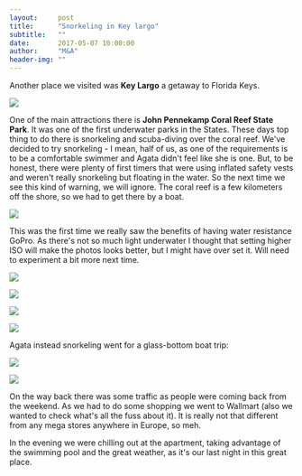 ```yaml
---
layout:     post
title:      "Snorkeling in Key largo"
subtitle:   ""
date:       2017-05-07 10:00:00
author:     "M&A"
header-img: ""
---
```

Another place we visited was **Key Largo** a getaway to Florida Keys.

![](https://lh3.googleusercontent.com/hDakZWKedhA2Zz-4f59YWeXYq5kLNYs13SpKcCGB2E71hzKy2mORG_D4CkKOAYE3_di7VTz2g1gZANY0OBKlbrY4m-0PSwPvMMBnO3xqRuY8Q-vbBaTXkYq0Hxvj3LJ-X0zdu_Qn-G3guY2-eoMy2T6CNL6pZAKXfHiTGnvv8DuyVnDBv5j-JLVltc-LuTYsVdYgdtKBc4i9A6DLD_tT5S3X78ffwe_euOzPp89PDe-xZcLyFHopveDiWqDwRlNWAyWTcxNj39xwaAfUTzcAmXTumFoRHnRcOIPjqbIL3pUTaLoGnpXiO95sAPl1fAQGOXjxQzbjrmKaYgjgh5RbmTjYBuFeYFGiXvWQUwrI26UbP1wsmjEsaFYn_ZpCZ3cgxZhuImimhJDFaqIivnIaUUeykxi-CpBTx9JR5bDpWIeYyWj6UCMQWzedJGLajOEHbLyqCZJB4XUSKnQaw-fe7Kvz88dWRSigtPKHy0SvQliDdxGrxfvr2hb-c82dCK-ykKPoHxmaFLvTdwl3L5ruESR7KqshoVpKD_gEPzpFpGhfLYQxGgPOIItnCLQrnZ96SRzLrvq8TQb24ZlMjMl1N4fAn3nEwaeEleJECdsS4NaZxfSo8zXgS2mXrx_La-WTfQn493j-UnLlYp53KeiSK19F4z-12lvRYaalO0s5bYQ=w429-h346-no)

One of the main attractions there is **John Pennekamp Coral Reef State Park**. It was one of the first underwater parks in the States. These days top thing to do there is snorkeling and scuba-diving over the coral reef. We've decided to try snorkeling - I mean, half of us, as one of the requirements is to be a comfortable swimmer and Agata didn't feel like she is one. But, to be honest, there were plenty of first timers that were using inflated safety vests and weren't really snorkeling but floating in the water. So the next time we see this kind of warning, we will ignore. The coral reef is a few kilometers off the shore, so we had to get there by a boat.

![](https://lh3.googleusercontent.com/0C0_DCRokI1OGkIdT1JoJPNkf5WoTVa2Z1YU9kC1O8n6ApFczHKD2YxSTxOutCOrneHyaDxDXCPsrINAnLHNJW19LS6JmuysFtDhkRmtfDQYt5Hof2p_3EcX_CCJ9U-guHCGYJPgcHHgVlDVxdekt36CuHlISp1b-pxuSCPJ16w046AiZ5bHL-RAhVuYXP_tg-74owS5-OttcFxemflZ1PyHcBgVf_SZGfwPXw9W5ZovvSClcZ-cJm30Kd7ZhyPRSdjDhI0n9DY_ReroyHO5ojBugRlN7X5-kZHsh_MB6kNvBwa_JLwJmqSGBRgrl_t4TGnb7ztU1PV7nK8za0xTnCqY8j7JNScsMNNboo43fokgu1idj2vJPCKR5CJP51Ksl1SOOZM6FVNJ6XVT8hARlVXBAn52y6swNmGVD0F1W7maZfSngTzOMBJfVkCfAH0dcnd5wQ_Py4fhoH8Rzt0C1GvTN6HvLJXYbvkELMvM38Ie_g2Qqd_c0nhDvncpZv6nF67FTGYW_qvMGCgoa1d_q_TbpZ1NVTAGhBx7i6Fm9QDls6CSHMlTKKUXiGw1dECK26uEtFyU-MQMq0zYI2NQV_2KXyZeekkeKcXCZFWMSzYwjho4nt_Vaz4S6TwecURFB6KhR6u8Il4OVulq9VTUEZmqODAT_aqzH7n0O-NoLEQ=w1040-h780-no)

This was the first time we really saw the benefits of having water resistance GoPro. As there's not so much light underwater I thought that setting higher ISO will make the photos looks better, but I might have over set it. Will need to experiment a bit more next time.

![](https://lh3.googleusercontent.com/EK7F6oiSje_WyvLv7w2Un7o5dZaUYv1W7o_dwv4UsBfuYI9wCJK2pyL7V96gMpicBSCyhkyGoaf-yQ_CYPgXx8L-Sw-aJ_p0op9kh0mPPbvh4JmflVCJh89jE0WWQELw6-tF9guGx7F9Acirgr_GHqO2mB_xPTJULzCURdSbgSg1rrz3eu9TZ8kw9xlXzJJ-uesLBqBcyJ0gs-OGhzo7VI0kbv7U76zvt7AZWxTnFiFWEMAxV4yB3QK8USXGTgJADbF4Zc1QY9UJ6pdqJ8LQ6Z7WyxPJL4VtbHHtIItObGbVWTWVm9KHtmdbYi_sQZbb2JxxOgl75bAoIBGZxhkxXqPqaKML-P-wIby6qp980zzrQXLJneQdm9Il2_aawgSjPOFhPuNA9eVd7xUHWZL_C5xpfPF_gK5JVHieB2crqetWIxDSfkMKlfMNZpuVMEZBsqnK8HXcewmaLUo3HIcCl2wGdUgOzOdxmFBKJcpbbS8NYFtfpvGtHFOfH8C3B6X6jYDHdiB67_cyXH_XyHaNVUwvZeZ2-qZSHZc-BWk9--hIOgqBJrI5Pu-hqZ9hLXQfBd4hY4V-jKxSLkVYP0a0Lur0LKD5rglTFeX2_c4RdJ74Aubejz8jEeJmnoEVoca8tsFuYujspDV203kGo9LKjRJR0DGDixI_rDj7N1TpBPU=w949-h780-no)

![](https://lh3.googleusercontent.com/Xt2Nw2PNRy7U0uzMQDIZp3Zulr8R3QsIH_d0JVpapLJRaG_Cxkr9Vg3_40wijCnNKZZPx3iF_zL9yTd-fPHevt1JDjimUFL1Mz9HVmP5uSqpAiDoU1whok-_oyIrfmp_faiz2bVGfUYY8wZpVOt0NOplcCqrAxkjkbBUyYbnZA3NvFxEcpeSGiGRHDPM6i-bK3IusQYAHnYq-nHEGdMUGGUGqtKHDpl1BFvMkw6L71Ht4TTi-HLENvRCn54tuoLRZjFsCgzsV8IJ-_51dkh4gTrLRZ2AdhV4RyvEYEYg3eIRIfncEeIa-QnWZgXyB9LbYpN3u8nU2dxiorWiQqrxi-i7irARGMk5pCPTKypLaik8w3TNd6GDuJ9ww_YiSQZLJR2yP7QrvZ3BX4Mzn7a6sP2xDpcDvOL5BcdpBueqTQszVvHAM_ZKNGSl2EvCleeHZ5LVjcgRo8oewY5NrHUMdzXuTKQrp1K2efOJaVPJUcO0ONMrI8BcMznAs5EXoB48cHN7T85An8QIGk8-z4F0yFKDd-eE6UhiIFi_YSEODxoOMJtKyLP2H_bZO-7_Q8HXJg9xg3IbsiQaXYUqXr7QLaHyLBUIc7b9fTK4zKoApFtuRdcROXgfeBtz7xoTGToApHB_jusirCVVaQrVn7Cf81L7ikbEiI6Sk3snEPN_y9g=w1040-h780-no)

![](https://lh3.googleusercontent.com/KmdhOpY7iVjTh5wxHOdgSwaFZUuR0CiUTouLl2v5ijvFZ0IoAFS8GuuV20wLslzwOB4OVnKV0CdB4DtNSiC6dm7yr13mXTrs_EZiG_Zz5IdVfdIA6wj5dCEl5Ml1Hf4A8k78hZDIqJiMJeOZ0rqUWEhqtwr82FONdeHs86qeVsfLNV9Jy1Inp5XTSgrk3dqrvh-X_EpP_h18ldkPrH7X6zZWYPv59mjBXkct0FOS-mW3ylX2Fa8OL1_waW8LooVHWec76EaX0DkqkUEzs9_P895ACycHgJbA7ckZDIDPDGerv5ID0Os01nmbRivj1Xz2hHYe-YGqrhZu2vOYIkXP3yfll6059pdjFElPpC03ZqDqL0Cf4HKWJeFcQAbSWowB-Z1s6RYXmoRk4rviLOC95k3T8QYwDAuOHz54bLajmn6DJEAK3Ssdlt43eiWSKcPlkYkM4l1aha9Gl1bkYPpkSMpQKIXUAhPU_f3F1WfCnLXYXy1vI1bE_af8BjrSaDHis7B7EEoGkkNxOoAugKzLFTbvMOW8vLkf1Do_mjrADZM3unc3HP8qXOp_0CrhsTb9aCKERrXETpklF7wDiyA0PxjRXT9y-7T_NAdXPLv4wn-lOju_PE_zRtHwQmD5P62VShpvoyI_1w3wSkSxrD7zo1lC7fscJ7Pud2RNijZ74aQ=w1040-h780-no)

![](https://lh3.googleusercontent.com/Y-B28lJr-NBS_C2V1LSbBr9UivLTvHMm2vnXLBr_R6ZBKAzmwMG1kP1cOpc4gzKe9iRp7s9Okky-2Ocw0-_OCKwnl-S4E8dCn9SVP_eGZ15PP_56lubYyXZKj6QTOnnXOrcFNmcULbc5KRLOe3r19e91oV2C6G9gzduBTv7vunU0yMgoVSU5FpkWmlSt7VD--plwy_s5Aei1zptFQNztciYZTZp7viht0vU8TDol2GtotUxmWvuPqy7w6bZs4FJ81kEX9peW3rufeFLgHCcqqiXlQIe3CdSTH9l_N-dDoPJNuztkhpW5nDA5fvoMcvAWIbzXqCkwOIjHNJM6ttiQLaD1PIcJYrLqLsrZM40qB2SCkbTManpihEz8T8LzVlg1gvcPC7P2qCj0a1Vv-ecuGVFZCDX-uwQ_vgYoZQBIjcCDY5f5ZnLPxfkG8zDEHdh4YYkDCcTW96q8ScycBKRXPazWSWXuzHpAhj_9ZyUFmF4W27gCoQbU4VafGj7RbvK9zWW2_jp6iK2wfMe6GOHv-qvFdntNoCUKP0hWvMJ8YIQTGXOS46w7mEUDHDhj1_-0znBMrAwGh7HTkDvhNTIL6urvyK1W6n0gZyrgdgDCSPHJVnBaN4Jxge0gl8prlKQiOcAUSz1ujvpm_CSrT4yw8E5Toa4G17NLVPBfwMopAxc=w1040-h780-no)


Agata instead snorkeling went for a glass-bottom boat trip:

![](https://lh3.googleusercontent.com/mvzRn5e3NYDVMAdf8ple7EDNaq2KTImlFw1ZFfBjj50kpQ1xTna9GofMa5w62-pA9N4VklESbANyP0PhBjHzR0GlVXM3uHeOq3PBeKlkUmxM75ZrzAw3I6R022XI255WUIFvGNcz61kykTGoDI6b9IjulpJtZeDhtRbodB6qg5aEytGrrwsSDiUtwEiY3EUjhNQzOIISEnm7Kv0VfHqT3ZL35q4DBI1WGFvDbSNpsNZ2OtIIryLw9S-L1IWOfUaj3nrTxHKbGoT06ziXsE9V0LPR7jv9DsaSJhIievNIlTIvTS8DGMMTZoizH8j26Mn0dhsCVcxhKUw8SaoMivowarLj3Ck3OusHTDlHfXKnmPsN3uvLt-06y8OX_LQPwbXWPwhSL350XofBj84wW3a8XKcAa5mD5zlpQ3ByQQDQGaZi0LnaTvQRem5VDBU7AXeDYFIDoDDeWhyQRP9tkaQcb_EtvOQb9-11p6AmLk4OFaBvaPmTnqcRx2u8M82zldTr5kGSVCl3GG3QWsLc_jnWDpTty8mnn7tgVKKaK5AQF6CeujYgXeZFtEXutM7VEDSh8jHdNJIyEEFybi2ACf3bC4yT6qLGs-lkihiSidgRpSbsB7XLHDK1=w1387-h781-no)

![](https://lh3.googleusercontent.com/fckUU9F6qJZAmBA6bBFJgaibYwn44olJ8QEzMtQRG_E5Oo08E2sr7PZGuAvMt-ciDy0mb4zU4QM1pORM-bLAtBn-6A17lbUynNBnEZJVemBP6BbaCUnWqAn0AzRrejwrDyCXtohk1PA6oifdaS50Vn73z73BB3vrQvdvEjdq28G2fIzhxSuUNtfFLXS-nhRg3C1Y3hNNty8uI3MCyAECW_FEQXZISksaQ30bOZU_j-Oc_rygme4lce3iNxsX1CDzy5xiKZ5SMnRHIu_lRc7n9wW2XNlmOoqcvKHchtjrk78UxPplEb6-nMIcPUFJK68lwccCySh6URkJkb5jmzgMSwQe7qU7IlvDjxoT0wfzU7L0YdTrSCSj-Hjpti74RzvuhLMeNXSH9z5Vt7GjuEr_HxDZtIzDYyWyhHoCwlCCf2161miKriukzbkhMqPK2HDjCCoXLaHKWGaWmFeXNLp2YBVCT5Wmg_nsemqvadE2lrToiZM7Br5iO9ch__d2ZIqpwmIRf44NbaZ-2OagPJVP31GFv3qbXHhIyCp27ULJD8fSbESvGaX8uQyLVUy9baTYxukZ4XEwc1TJJJze8brXOWvpPsTMgejWwR8M4f0cmB4idsGA=w1387-h781-no)

On the way back there was some traffic as people were coming back from the weekend. As we had to do some shopping we went to Wallmart (also we wanted to check what's all the fuss about it). It is really not that different from any mega stores anywhere in Europe, so meh.

In the evening we were chilling out at the apartment, taking advantage of the swimming pool and the great weather, as it's our last night in this great place.
